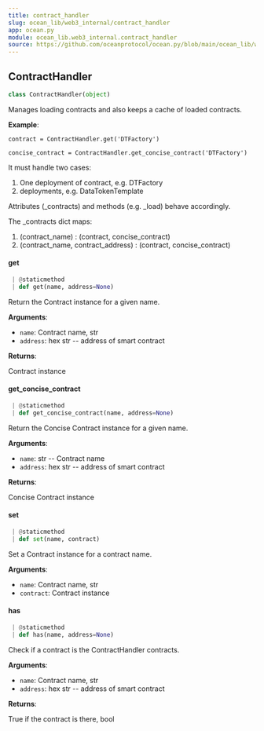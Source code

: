 ```yaml
---
title: contract_handler
slug: ocean_lib/web3_internal/contract_handler
app: ocean.py
module: ocean_lib.web3_internal.contract_handler
source: https://github.com/oceanprotocol/ocean.py/blob/main/ocean_lib/web3_internal/contract_handler.py
---
```

## ContractHandler

```python
class ContractHandler(object)
```

Manages loading contracts and also keeps a cache of loaded contracts.

**Example**:

  `contract = ContractHandler.get('DTFactory')`
  
  `concise_contract = ContractHandler.get_concise_contract('DTFactory')`
  
  It must handle two cases:
  1. One deployment of contract, e.g. DTFactory
  2. deployments, e.g. DataTokenTemplate
  
  Attributes (_contracts) and methods (e.g. _load) behave accordingly.
  
  The _contracts dict maps:
  1. (contract_name)                   : (contract, concise_contract)
  2. (contract_name, contract_address) : (contract, concise_contract)

#### get

```python
 | @staticmethod
 | def get(name, address=None)
```

Return the Contract instance for a given name.

**Arguments**:

- `name`: Contract name, str
- `address`: hex str -- address of smart contract

**Returns**:

Contract instance

#### get\_concise\_contract

```python
 | @staticmethod
 | def get_concise_contract(name, address=None)
```

Return the Concise Contract instance for a given name.

**Arguments**:

- `name`: str -- Contract name
- `address`: hex str -- address of smart contract

**Returns**:

Concise Contract instance

#### set

```python
 | @staticmethod
 | def set(name, contract)
```

Set a Contract instance for a contract name.

**Arguments**:

- `name`: Contract name, str
- `contract`: Contract instance

#### has

```python
 | @staticmethod
 | def has(name, address=None)
```

Check if a contract is the ContractHandler contracts.

**Arguments**:

- `name`: Contract name, str
- `address`: hex str -- address of smart contract

**Returns**:

True if the contract is there, bool

